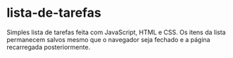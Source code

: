 # lista-de-tarefas
Simples lista de tarefas feita com JavaScript, HTML e CSS.
Os itens da lista permanecem salvos mesmo que o navegador seja fechado e a página recarregada posteriormente.
